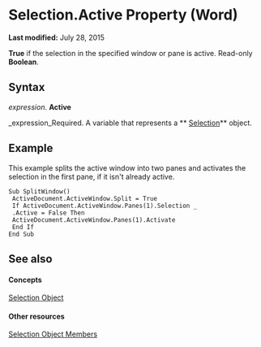 
# Selection.Active Property (Word)

 **Last modified:** July 28, 2015

 **True** if the selection in the specified window or pane is active. Read-only **Boolean**.

## Syntax

 _expression_. **Active**

 _expression_Required. A variable that represents a  ** [Selection](7b574a91-c33e-ecfd-6783-6b7528b2ed8f.md)** object.


## Example

This example splits the active window into two panes and activates the selection in the first pane, if it isn't already active.


```
Sub SplitWindow() 
 ActiveDocument.ActiveWindow.Split = True 
 If ActiveDocument.ActiveWindow.Panes(1).Selection _ 
 .Active = False Then 
 ActiveDocument.ActiveWindow.Panes(1).Activate 
 End If 
End Sub
```


## See also


#### Concepts


 [Selection Object](7b574a91-c33e-ecfd-6783-6b7528b2ed8f.md)
#### Other resources


 [Selection Object Members](71e67a43-d40a-ad9a-8ef2-c5c487733e0d.md)
